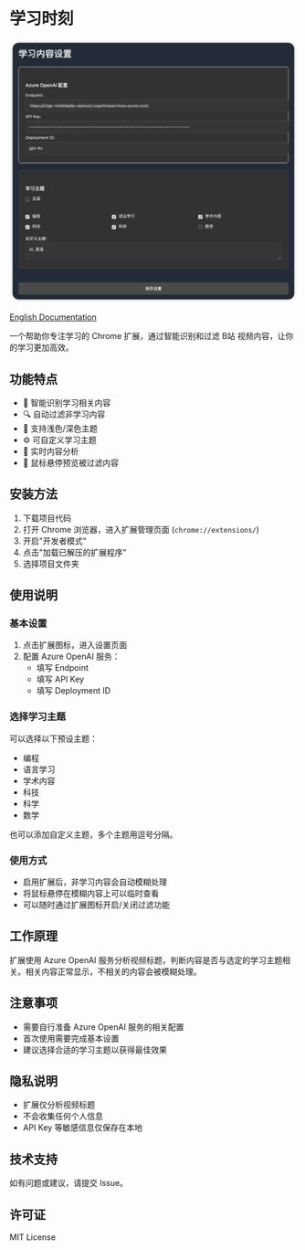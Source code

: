 # 学习时刻

![image](docs/img-setting.png)

[English Documentation](README.md)

一个帮助你专注学习的 Chrome 扩展，通过智能识别和过滤 B站 视频内容，让你的学习更加高效。

## 功能特点

- 🎯 智能识别学习相关内容
- 🔍 自动过滤非学习内容
- 🎨 支持浅色/深色主题
- ⚙️ 可自定义学习主题
- 🔄 实时内容分析
- 👀 鼠标悬停预览被过滤内容

## 安装方法

1. 下载项目代码
2. 打开 Chrome 浏览器，进入扩展管理页面 (`chrome://extensions/`)
3. 开启"开发者模式"
4. 点击"加载已解压的扩展程序"
5. 选择项目文件夹

## 使用说明

### 基本设置

1. 点击扩展图标，进入设置页面
2. 配置 Azure OpenAI 服务：
   - 填写 Endpoint
   - 填写 API Key
   - 填写 Deployment ID

### 选择学习主题

可以选择以下预设主题：

- 编程
- 语言学习
- 学术内容
- 科技
- 科学
- 数学

也可以添加自定义主题，多个主题用逗号分隔。

### 使用方式

- 启用扩展后，非学习内容会自动模糊处理
- 将鼠标悬停在模糊内容上可以临时查看
- 可以随时通过扩展图标开启/关闭过滤功能

## 工作原理

扩展使用 Azure OpenAI 服务分析视频标题，判断内容是否与选定的学习主题相关。相关内容正常显示，不相关的内容会被模糊处理。

## 注意事项

- 需要自行准备 Azure OpenAI 服务的相关配置
- 首次使用需要完成基本设置
- 建议选择合适的学习主题以获得最佳效果

## 隐私说明

- 扩展仅分析视频标题
- 不会收集任何个人信息
- API Key 等敏感信息仅保存在本地

## 技术支持

如有问题或建议，请提交 Issue。

## 许可证

MIT License
